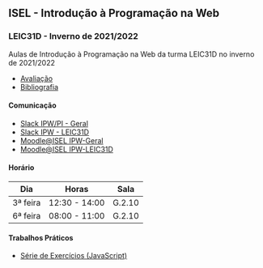 ## ISEL - Introdução à Programação na Web
### LEIC31D - Inverno de 2021/2022
Aulas de Introdução à Programação na Web da turma LEIC31D no inverno de 2021/2022

* [Avaliação](https://github.com/isel-leic-ipw/IPW-2022i-LEIC31N/wiki/Avalia%C3%A7%C3%A3o)
* [Bibliografia](https://github.com/isel-leic-ipw/IPW-2022i-LEIC31N/wiki/Bibliografia)

#### Comunicação
* [Slack IPW/PI - Geral](https://iselleicipwpi-2122-1.slack.com/)
* [Slack IPW - LEIC31D](https://iselleicipwpi-2122-1.slack.com/archives/C02GA3U3ZAR)
* [Moodle@ISEL IPW-Geral](https://2122moodle.isel.pt/course/view.php?id=5000)
* [Moodle@ISEL IPW-LEIC31D](https://2122moodle.isel.pt/course/view.php?id=5010)

#### Horário

Dia      | Horas         | Sala
-------- | --------------| ------
3ª feira | 12:30 - 14:00 | G.2.10
6ª feira | 08:00 - 11:00 | G.2.10

#### Trabalhos Práticos

* [Série de Exercícios (JavaScript)](https://github.com/isel-leic-ipw/IPW-2022i-LEIC31N/wiki/IPW_IP-2122-1-A1)
